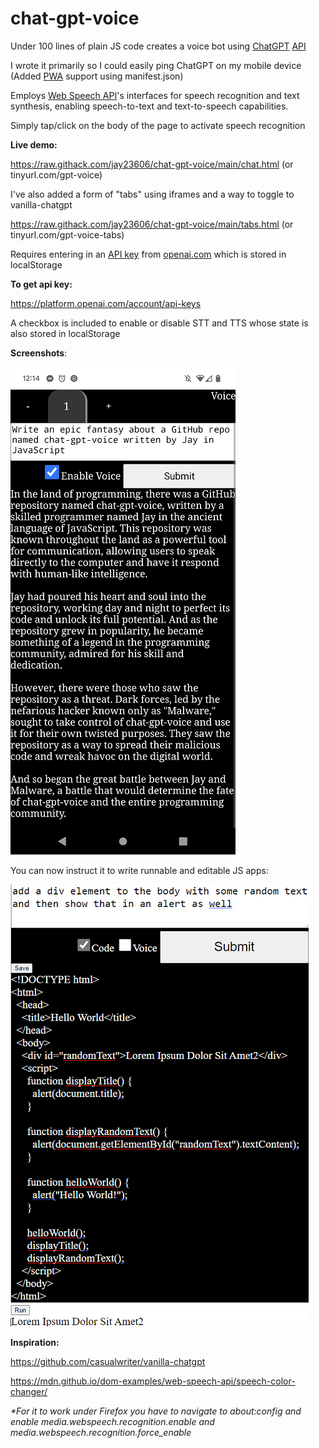 # chat-gpt-voice

Under 100 lines of plain JS code creates a voice bot using [ChatGPT](https://chat.openai.com "ChatGPT is an artificial-intelligence (AI) chatbot developed by OpenAI and launched in November 2022. It is built on top of OpenAI's GPT-3.5 and GPT-4 families of large language models (LLMs) and has been fine-tuned (an approach to transfer learning) using both supervised and reinforcement learning techniques.") [API](https://platform.openai.com/docs/api-reference/chat "gpt-3.5-turbo, is the same model used in the ChatGPT product. It is priced at $0.002 per 1k tokens, which is 10x cheaper than our existing GPT-3.5 models. It’s also our best model for many non-chat use cases—we’ve seen early testers migrate from text-davinci-003 to gpt-3.5-turbo with only a small amount of adjustment needed to their prompts.")

I wrote it primarily so I could easily ping ChatGPT on my mobile device (Added [PWA](https://en.wikipedia.org/wiki/Progressive_web_app "A progressive web application (PWA), or progressive web app, is a type of application software delivered through the web, built using common web technologies including HTML, CSS, JavaScript, and WebAssembly. It is intended to work on any platform with a standards-compliant browser, including desktop and mobile devices.") support using manifest.json)

Employs [Web Speech API](https://developer.mozilla.org/en-US/docs/Web/API/Web_Speech_API "The Web Speech API enables you to incorporate voice data into web apps. The Web Speech API has two parts: SpeechSynthesis (Text-to-Speech), and SpeechRecognition (Asynchronous Speech Recognition.)")'s interfaces for speech recognition and text synthesis, enabling speech-to-text and text-to-speech capabilities.

Simply tap/click on the body of the page to activate speech recognition

<strong>Live demo:</strong>

https://raw.githack.com/jay23606/chat-gpt-voice/main/chat.html (or tinyurl.com/gpt-voice)

I've also added a form of "tabs" using iframes and a way to toggle to vanilla-chatgpt

https://raw.githack.com/jay23606/chat-gpt-voice/main/tabs.html (or tinyurl.com/gpt-voice-tabs)

Requires entering in an [API key](https://platform.openai.com/account/api-keys "An API key is a unique code generated by a service provider that allows access to their application programming interface (API). It is essentially a secret access code that helps the API provider identify and authenticate the user or application making the API request. It is commonly used by developers to access and use services and data provided by web-based applications and services. The API key is usually required to be included in the header or query string of the API request to allow access to the requested API resources.") from [openai.com](https://chat.openai.com "Navigate to ChatGPT") which is stored in localStorage 

<strong>To get api key:</strong>

https://platform.openai.com/account/api-keys

A checkbox is included to enable or disable STT and TTS whose state is also stored in localStorage

<strong>Screenshots</strong>:


![screenshot](screenshot.png)

You can now instruct it to write runnable and editable JS apps:

![screenshot](screenshot2.png)

<strong>Inspiration:</strong>

https://github.com/casualwriter/vanilla-chatgpt

https://mdn.github.io/dom-examples/web-speech-api/speech-color-changer/

<i>*For it to work under Firefox you have to navigate to about:config and enable media.webspeech.recognition.enable and media.webspeech.recognition.force_enable</i>



